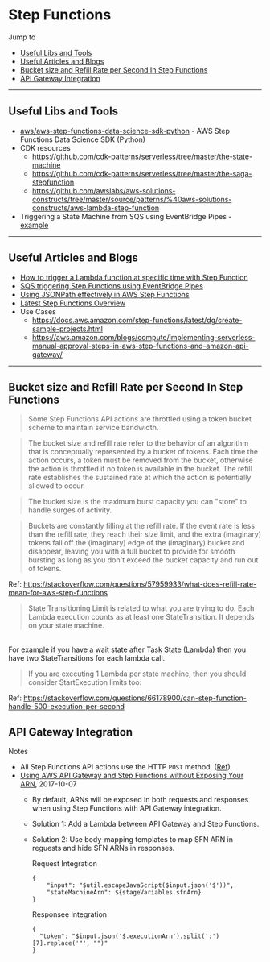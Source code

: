 # Step Functions

Jump to
- [Useful Libs and Tools](#useful-libs-and-tools)
- [Useful Articles and Blogs](#useful-articles-and-blogs)
- [Bucket size and Refill Rate per Second In Step Functions](#bucket-size-and-refill-rate-per-second-in-step-functions)
- [API Gateway Integration](#api-gateway-integration)


---
## Useful Libs and Tools

- [aws/aws-step-functions-data-science-sdk-python](https://github.com/aws/aws-step-functions-data-science-sdk-python) - AWS Step Functions Data Science SDK (Python)
- CDK resources
    - https://github.com/cdk-patterns/serverless/tree/master/the-state-machine
    - https://github.com/cdk-patterns/serverless/tree/master/the-saga-stepfunction
    - https://github.com/awslabs/aws-solutions-constructs/tree/master/source/patterns/%40aws-solutions-constructs/aws-lambda-step-function
- Triggering a State Machine from SQS using EventBridge Pipes - [example](https://github.com/aws-samples/aws-stepfunctions-examples/blob/main/sam/demo-trigger-stepfunctions-from-sqs/template.yaml)


---
## Useful Articles and Blogs

- [How to trigger a Lambda function at specific time with Step Function](https://stackoverflow.com/questions/48538170/how-to-trigger-a-lambda-function-at-specific-time-in-aws)
- [SQS triggering Step Functions using EventBridge Pipes](https://stackoverflow.com/questions/53422296/aws-sqs-trigger-step-functions)
- [Using JSONPath effectively in AWS Step Functions](https://aws.amazon.com/blogs/compute/using-jsonpath-effectively-in-aws-step-functions/)
- [Latest Step Functions Overview](https://docs.aws.amazon.com/step-functions/latest/dg/how-step-functions-works.html)
- Use Cases
    - https://docs.aws.amazon.com/step-functions/latest/dg/create-sample-projects.html
    - https://aws.amazon.com/blogs/compute/implementing-serverless-manual-approval-steps-in-aws-step-functions-and-amazon-api-gateway/


---
## Bucket size and Refill Rate per Second In Step Functions

> Some Step Functions API actions are throttled using a token bucket scheme to maintain service bandwidth.

> The bucket size and refill rate refer to the behavior of an algorithm that is conceptually represented by a bucket of tokens. Each time the action occurs, a token must be removed from the bucket, otherwise the action is throttled if no token is available in the bucket.
> The refill rate establishes the sustained rate at which the action is potentially allowed to occur.

> The bucket size is the maximum burst capacity you can "store" to handle surges of activity.

> Buckets are constantly filling at the refill rate. If the event rate is less than the refill rate, they reach their size limit, and the extra (imaginary) tokens fall off the (imaginary) edge of the (imaginary) bucket and disappear, leaving you with a full bucket to provide for smooth bursting as long as you don't exceed the bucket capacity and run out of tokens.

Ref: https://stackoverflow.com/questions/57959933/what-does-refill-rate-mean-for-aws-step-functions


> State Transitioning Limit is related to what you are trying to do. Each Lambda execution counts as at least one StateTransition. It depends on your state machine.
<br>
For example if you have a wait state after Task State (Lambda) then you have two StateTransitions for each lambda call.

> If you are executing 1 Lambda per state machine, then you should consider StartExecution limits too:

Ref: https://stackoverflow.com/questions/66178900/can-step-function-handle-500-execution-per-second


## API Gateway Integration

Notes
- All Step Functions API actions use the HTTP `POST` method. ([Ref](https://docs.aws.amazon.com/step-functions/latest/dg/tutorial-api-gateway.html))
- [Using AWS API Gateway and Step Functions without Exposing Your ARN](https://medium.com/@cody_green/using-aws-api-gateway-and-step-functions-without-exposing-your-arn-ce94a88fa594), 2017-10-07
    - By default, ARNs will be exposed in both requests and responses when using Step Functions with API Gateway integration.
    - Solution 1: Add a Lambda between API Gateway and Step Functions.
    - Solution 2: Use body-mapping templates to map SFN ARN in reguests and hide SFN ARNs in responses.

        Request Integration
        ```
        {
            "input": "$util.escapeJavaScript($input.json('$'))",
            "stateMachineArn": ${stageVariables.sfnArn}
        }
        ```

        Responsee Integration
        ```
        {
          "token": "$input.json('$.executionArn').split(':')[7].replace('"', "")"
        }
        ```

